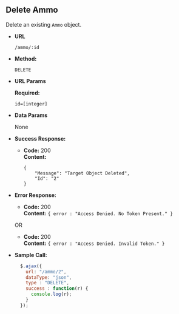 **Delete Ammo**
----
Delete an existing `Ammo` object.

* **URL**

  `/ammo/:id`

* **Method:**

  `DELETE`

*  **URL Params**

   **Required:**

   `id=[integer]`

* **Data Params**

  None

* **Success Response:**

  * **Code:** 200 <br />
    **Content:**
    ```
    {
        "Message": "Target Object Deleted",
        "Id": "2"
    }
    ```

* **Error Response:**

  * **Code:** 200 <br />
    **Content:** `{ error : "Access Denied. No Token Present." }`

  OR

    * **Code:** 200 <br />
      **Content:** `{ error : "Access Denied. Invalid Token." }`

* **Sample Call:**

  ```javascript
    $.ajax({
      url: "/ammo/2",
      dataType: "json",
      type : "DELETE",
      success : function(r) {
        console.log(r);
      }
    });
  ```
